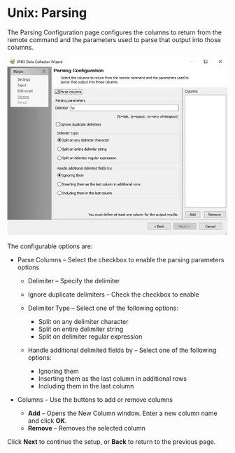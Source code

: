 # Unix: Parsing

The Parsing Configuration page configures the columns to return from the remote command and the
parameters used to parse that output into those columns.

![Unix Data Collector Wizard Parsing Configuration page](../../../../../static/img/product_docs/accessanalyzer/admin/datacollector/unix/parsing.webp)

The configurable options are:

- Parse Columns – Select the checkbox to enable the parsing parameters options

    - Delimiter – Specify the delimiter
    - Ignore duplicate delimiters – Check the checkbox to enable
    - Delimiter Type – Select one of the following options:

        - Split on any delimiter character
        - Split on entire delimiter string
        - Split on delimiter regular expression

    - Handle additional delimited fields by – Select one of the following options:

        - Ignoring them
        - Inserting them as the last column in additional rows
        - Including them in the last column

- Columns – Use the buttons to add or remove columns

    - **Add** – Opens the New Column window. Enter a new column name and click **OK**.
    - **Remove** – Removes the selected column

Click **Next** to continue the setup, or **Back** to return to the previous page.
